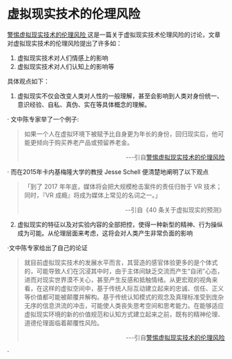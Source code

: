 # 虚拟现实技术的伦理风险

<a href="http://www.cssn.cn/zx/201607/t20160729_3140339_1.shtml">警惕虚拟现实技术的伦理风险 </a>这是一篇关于虚拟现实技术伦理风险的讨论，文章对虚拟现实技术的伦理风险提出了许多如：

1. 虚拟现实技术对人们情感上的影响
2. 虚拟现实技术对人们认知上的影响等

具体观点如下：<br/>
1. 虚拟现实不仅会改变人类对人性的一般理解，甚至会影响到人类对身份统一、意识经验、自私、真伪、实在等具体概念的理解。

·   文中陈专家举了一个例子:
<blockquote>
如果一个人在虚拟环境下被赋予比自身更为年长的身份，回归现实后，他可能更倾向于购买养老产品或预留养老金。
<p align = "right"> ---引自<a href="http://www.cssn.cn/zx/201607/t20160729_3140339_1.shtml">警惕虚拟现实技术的伦理风险 </a></p>
</blockquote>

·  而在2015年卡内基梅隆大学的教授 Jesse Schell 便清楚地阐明了以下观点
<blockquote>「到了 2017 年年底，媒体将会把大规模枪击案件的责任归咎于 VR 技术；同时，『VR 成瘾』将成为媒体上常见的名词之一。」
<p align = "right">--引自《40 条关于虚拟现实的预测》</p>
</blockquote>

2. 虚拟现实的特征以及对实验内容的全部把控，使得一种新型的精神、行为操纵成为可能。从伦理层面来考虑，这将会对人类产生非常负面的影响

·文中陈专家给出了自己的论证
<blockquote>
就目前虚拟现实技术的发展水平而言，其营造的感官体验更多的是个体式的，可能导致人们在沉浸其中时，由于主体间缺乏交流而产生“自闭”心态，进而对现实世界漠不关心，甚至产生反感和抵触情绪。从更宏观的视角来看，在这样的虚拟空间中，基于传统人际互动建立起来的忠诚、信任、正义等价值都可能被颠覆并解构。基于传统认知模式的观念及真理标准受到庞杂无序的信息洪流的冲击，可能使人类丧失思考空间和思考能力。在能够适应虚拟现实环境的新的价值规范和认知方式建立起来之前，既有的精神伦理、道德伦理面临着颠覆性风险。
<p align = "right"> ---引自<a href="http://www.cssn.cn/zx/201607/t20160729_3140339_1.shtml">警惕虚拟现实技术的伦理风险 </a></p>
</blockquote>
·